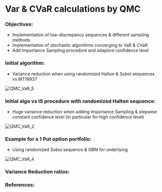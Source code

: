 # Var & CVaR calculations by QMC

### Objectives: 
- Implementation of low-discrepancy sequences & different sampling methods
- Implementation of stochastic algorithms converging to VaR & CVaR
- Add Importance Sampling procedure and adaptive confidence level

### Initial algorithm:

- Variance reduction when using randomized Halton & Sobol sequences vs MT19937 

![QMC_VaR_5](https://user-images.githubusercontent.com/56386159/150991822-d6465847-2b43-4814-9c77-1a72efd961d7.PNG)


### Initial algo vs IS procedure with randomized Halton sequence:

- Huge variance reduction when adding Importance Sampling & stepwise constant confidence level (in particular for high confidence level)

![QMC_VaR_2](https://user-images.githubusercontent.com/56386159/150958118-9ef0bee0-123c-4cde-81df-2d491d2a8a46.PNG)


### Example for a 1 Put option portfolio:

- Using randomized Sobol sequence & GBM for underlying

![QMC_VaR_4](https://user-images.githubusercontent.com/56386159/150955987-9eacbcba-af3c-4c61-9538-2f87f913871f.PNG)


### Variance Reduction ratios:

### References:
